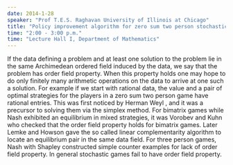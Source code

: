 ```yaml
---
date: 2014-1-28
speaker: "Prof T.E.S. Raghavan University of Illinois at Chicago"
title: "Policy improvement algorithm for zero sum two person stochastic games of perfect information in Cesaro payoffs."
time: "2:00 - 3:00 p.m." 
time: "Lecture Hall I, Department of Mathematics"
---
```

If the data defining a problem and at least one solution to the problem lie in the same Archimedean ordered field induced by the data, we say that the problem has order field property. When this property holds one may hope to do only finitely many arithmetic operations on the data to arrive at one such a solution. For example if we start with rational data, the value and a pair of optimal strategies for the players in a zero sum two person game have rational entries. This was first noticed by Herman Weyl , and it was a precursor to solving them via the simplex method. For bimatrix games while Nash exhibited an equilibrium in mixed strategies, it was Vorobev and Kuhn who checked that the order field property holds for bimatrix games. Later Lemke and Howson gave the so called linear complementarity algorithm to locate an equilibrium pair in the same data field. For three person games, Nash with Shapley constructed simple counter examples for lack of order field property. In general stochastic games fail to have order field property.
